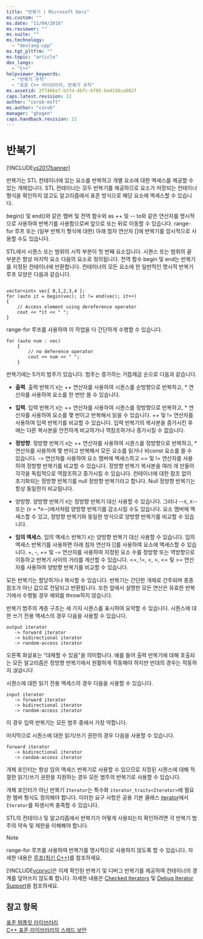 ```yaml
---
title: "반복기 | Microsoft Docs"
ms.custom: ""
ms.date: "11/04/2016"
ms.reviewer: ""
ms.suite: ""
ms.technology: 
  - "devlang-cpp"
ms.tgt_pltfrm: ""
ms.topic: "article"
dev_langs: 
  - "C++"
helpviewer_keywords: 
  - "반복기 규칙"
  - "표준 C++ 라이브러리, 반복기 규칙"
ms.assetid: 2f746be7-b37d-4bfc-bf05-be4336ca982f
caps.latest.revision: 12
author: "corob-msft"
ms.author: "corob"
manager: "ghogen"
caps.handback.revision: 11
---
```

# 반복기
[!INCLUDE[vs2017banner](../assembler/inline/includes/vs2017banner.md)]

반복기는 STL 컨테이너에 있는 요소를 반복하고 개별 요소에 대한 액세스를 제공할 수 있는 개체입니다.  STL 컨테이너는 모두 반복기를 제공하므로 요소가 저장되는 컨테이너 형식을 확인하지 않고도 알고리즘에서 표준 방식으로 해당 요소에 액세스할 수 있습니다.  
  
 begin\(\) 및 end\(\)와 같은 멤버 및 전역 함수와 as \+\+ 및 \-\- to와 같은 연산자를 명시적으로 사용하여 반복기를 사용함으로써 앞으로 또는 뒤로 이동할 수 있습니다.  range\-for 루프 또는 \(일부 반복기 형식에 대한\) 아래 첨자 연산자 \[\]에 반복기를 암시적으로 사용할 수도 있습니다.  
  
 STL에서 시퀀스 또는 범위의 시작 부분이 첫 번째 요소입니다.  시퀀스 또는 범위의 끝 부분은 항상 마지막 요소 다음의 요소로 정의됩니다.  전역 함수 begin 및 end는 반복기를 지정된 컨테이너에 반환합니다.  컨테이너의 모든 요소에 한 일반적인 명시적 반복기 루프 모양은 다음과 같습니다.  
  
```  
  
vector<int> vec{ 0,1,2,3,4 };  
for (auto it = begin(vec); it != end(vec); it++)  
{  
    // Access element using dereference operator  
    cout << *it << " ";  
}  
```  
  
 range\-for 루프를 사용하여 이 작업을 다 간단하게 수행할 수 있습니다.  
  
```  
for (auto num : vec)  
    {  
        // no deference operator  
        cout << num << " ";  
    }  
```  
  
 반복기에는 5가지 범주가 있습니다.  범주는 증가하는 거듭제곱 순으로 다음과 같습니다.  
  
-   **출력**.  출력 반복기 `X`는 \+\+ 연산자를 사용하여 시퀀스를 순방향으로 반복하고, \* 연산자를 사용하여 요소를 한 번만 쓸 수 있습니다.  
  
-   **입력**.  입력 반복기 `X`는 \+\+ 연산자를 사용하여 시퀀스를 정방향으로 반복하고, \* 연산자를 사용하여 요소를 몇 번이고 반복해서 읽을 수 있습니다.  \+\+ 및 \!\= 연산자를 사용하여 입력 반복기를 비교할 수 있습니다.  입력 반복기의 복사본을 증가시킨 후에는 다른 복사본을 안전하게 비교하거나 역참조하거나 증가시킬 수 없습니다.  
  
-   **정방향**.  정방향 반복기 `X`는 \+\+ 연산자를 사용하여 시퀀스를 정방향으로 반복하고, \* 연산자를 사용하여 몇 번이고 반복해서 모든 요소를 읽거나 비const 요소를 쓸 수 있습니다.  \-\> 연산자를 사용하여 요소 멤버에 액세스하고 \=\= 및 \!\= 연산자를 사용하여 정방향 반복기를 비교할 수 있습니다.  정방향 반복기 복사본을 여러 개 만들어 각각을 독립적으로 역참조하고 증가시킬 수 있습니다.  컨테이너에 대한 참조 없이 초기화되는 정방향 반복기를 null 정방향 반복기라고 합니다.  Null 정방향 반복기는 항상 동일한지 비교됩니다.  
  
-   양방향.  양방향 반복기 `X`는 정방향 반복기 대신 사용할 수 있습니다.  그러나 \-\-`X`, `X`\-\- 또는 \(`V` \= \*`X`\-\-\)에서처럼 양방향 반복기를 감소시킬 수도 있습니다.  요소 멤버에 액세스할 수 있고, 정방향 반복기와 동일한 방식으로 양방향 반복기를 비교할 수 있습니다.  
  
-   **임의 액세스**.  임의 액세스 반복기 `X`는 양방향 반복기 대신 사용할 수 있습니다.  임의 액세스 반복기를 사용하면 아래 첨자 연산자 \[\]를 사용하여 요소에 액세스할 수 있습니다.  \+, \-, \+\= 및 \-\= 연산자를 사용하여 지정된 요소 수를 정방향 또는 역방향으로 이동하고 반복기 사이의 거리를 계산할 수 있습니다.  \=\=, \!\=, \<, \>, \<\= 및 \>\= 연산자를 사용하여 양방향 반복기를 비교할 수 있습니다.  
  
 모든 반복기는 할당하거나 복사할 수 있습니다.  반복기는 간단한 개체로 간주되며 종종 참조가 아닌 값으로 전달되고 반환됩니다.  또한 앞에서 설명한 모든 연산은 유효한 반복기에서 수행될 경우 예외를 throw하지 않습니다.  
  
 반복기 범주의 계층 구조는 세 가지 시퀀스를 표시하여 요약할 수 있습니다.  시퀀스에 대한 쓰기 전용 액세스의 경우 다음을 사용할 수 있습니다.  
  
```  
output iterator  
   -> forward iterator  
   -> bidirectional iterator  
   -> random-access iterator  
```  
  
 오른쪽 화살표는 “대체할 수 있음"을 의미합니다. 예를 들어 출력 반복기에 대해 호출되는 모든 알고리즘은 정방향 반복기에서 원활하게 작동해야 하지만 반대의 경우는 작동하지 *않습니다*.  
  
 시퀀스에 대한 읽기 전용 액세스의 경우 다음을 사용할 수 있습니다.  
  
```  
input iterator  
   -> forward iterator  
   -> bidirectional iterator  
   -> random-access iterator  
```  
  
 이 경우 입력 반복기는 모든 범주 중에서 가장 약합니다.  
  
 마지막으로 시퀀스에 대한 읽기\/쓰기 권한의 경우 다음을 사용할 수 있습니다.  
  
```  
forward iterator  
   -> bidirectional iterator  
   -> random-access iterator  
```  
  
 개체 포인터는 항상 임의 액세스 반복기로 사용할 수 있으므로 지정된 시퀀스에 대해 적절한 읽기\/쓰기 권한을 지원하는 경우 모든 범주의 반복기로 사용할 수 있습니다.  
  
 개체 포인터가 아닌 반복기 `Iterator`는 특수화 `iterator_traits<Iterator>`에 필요한 멤버 형식도 정의해야 합니다.  이러한 요구 사항은 공용 기본 클래스 [iterator](../standard-library/iterator-struct.md)에서 `Iterator`를 파생시켜 충족할 수 있습니다.  
  
 STL의 컨테이너 및 알고리즘에서 반복기가 어떻게 사용되는지 확인하려면 각 반복기 범주의 약속 및 제한을 이해해야 합니다.  
  
> [!NOTE]
>  range\-for 루프를 사용하여 반복기를 명시적으로 사용하지 않도록 할 수 있습니다.  자세한 내용은 [루프\(최신 C\+\+\)](http://msdn.microsoft.com/ko-kr/b1b2779c-750e-4576-a514-a84178eae9da)를 참조하세요.  
  
 [!INCLUDE[vcprvc](../build/includes/vcprvc_md.md)]은 이제 확인된 반복기 및 디버그 반복기를 제공하여 컨테이너의 경계를 덮어쓰지 않도록 합니다.  자세한 내용은 [Checked Iterators](../standard-library/checked-iterators.md) 및 [Debug Iterator Support](../standard-library/debug-iterator-support.md)을 참조하세요.  
  
## 참고 항목  
 [표준 템플릿 라이브러리](../misc/standard-template-library.md)   
 [C\+\+ 표준 라이브러리의 스레드 보안](../standard-library/thread-safety-in-the-cpp-standard-library.md)